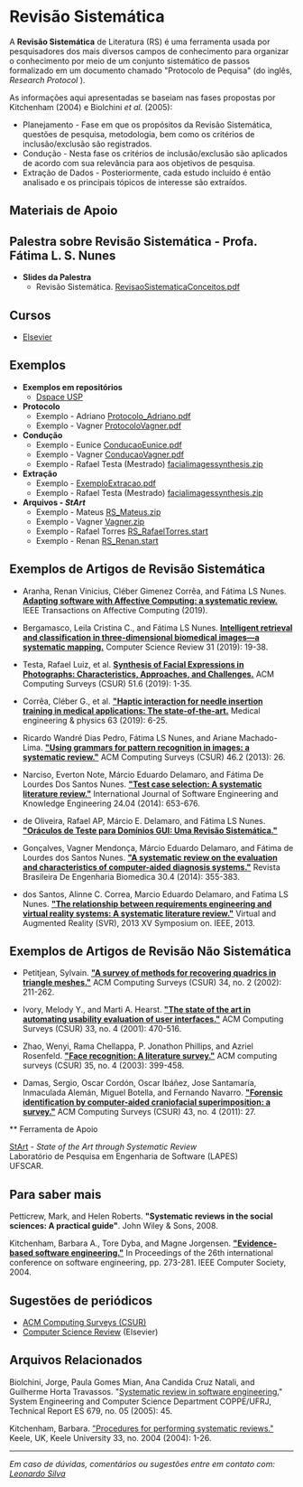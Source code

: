 # Revisão Sistemática

A **Revisão Sistemática** de Literatura (RS) é uma ferramenta usada por pesquisadores dos mais diversos campos de conhecimento para organizar o conhecimento por meio de um conjunto sistemático de passos formalizado em um documento chamado "Protocolo de Pequisa" (do inglês, _Research Protocol_ ).

As informações aqui apresentadas se baseiam nas fases propostas por Kitchenham (2004) e Biolchini _et al._ (2005):

*   Planejamento - Fase em que os propósitos da Revisão Sistemática, questões de pesquisa, metodologia, bem como os critérios de inclusão/exclusão são registrados.
*   Condução - Nesta fase os critérios de inclusão/exclusão são aplicados de acordo com sua relevância para aos objetivos de pesquisa.
*   Extração de Dados - Posteriormente, cada estudo incluído é então analisado e os principais tópicos de interesse são extraídos.

  

## Materiais de Apoio

Palestra sobre Revisão Sistemática - Profa. Fátima L. S. Nunes
------------

<object style="width:100%;height:100%;width: 820px; height: 461.25px; float: none; clear: both; margin: 2px auto;" data="http://www.youtube.com/embed/Wgaw97mTKWM">
</object>

*   **Slides da Palestra**
    *   Revisão Sistemática. [RevisaoSistematicaConceitos.pdf](files/RevisaoSistematicaConceitos.pdf)

Cursos
------------

* [Elsevier](https://researcheracademy.elsevier.com/writing-research/technical-writing-skills/systematic-reviews-101)
  

Exemplos
------------
  
*   **Exemplos em repositórios** 
    *   [Dspace USP](https://metabuscador.uspdigital.usp.br/browse?type=author&value=L.+S.+Nunes%2C+Fatima)
*   **Protocolo**
    *   Exemplo - Adriano [Protocolo_Adriano.pdf](files/Protocolo_Adriano.pdf)
    *   Exemplo - Vagner [ProtocoloVagner.pdf](files/ProtocoloVagner.pdf)
*   **Condução**
    *   Exemplo - Eunice [ConducaoEunice.pdf](files/ConducaoEunice.pdf)
    *   Exemplo - Vagner [ConducaoVagner.pdf](files/ConducaoVagner.pdf)
    *   Exemplo - Rafael Testa (Mestrado) [facialimagessynthesis.zip](https://repositorio.uspdigital.usp.br/handle/item/228)
*   **Extração**
    *   Exemplo - [ExemploExtracao.pdf](files/ExemploExtracao.pdf)
    *   Exemplo - Rafael Testa (Mestrado) [facialimagessynthesis.zip](https://repositorio.uspdigital.usp.br/handle/item/228)
*   **Arquivos - _StArt_**
    *   Exemplo - Mateus [RS_Mateus.zip](files/RS_Mateus.zip)
    *   Exemplo - Vagner [Vagner.zip](files/Vagner.zip)
    *   Exemplo - Rafael Torres [RS_RafaelTorres.start](https://drive.google.com/open?id=1EC9fRyZdR2yql8ihotkDjaWxV4YbTtTA)
    *   Exemplo - Renan [RS_Renan.start](https://drive.google.com/open?id=1nlj1okmBCM76Vb-EhKTAHL4GuMAEOxQ9)

## Exemplos de Artigos de Revisão Sistemática

*   Aranha, Renan Vinicius, Cléber Gimenez Corrêa, and Fátima LS Nunes. [**Adapting software with Affective Computing: a systematic review.**](https://ieeexplore.ieee.org/abstract/document/8656550) IEEE Transactions on Affective Computing (2019).

*   Bergamasco, Leila Cristina C., and Fátima LS Nunes. [**Intelligent retrieval and classification in three-dimensional biomedical images—a systematic mapping.**](https://www.sciencedirect.com/science/article/pii/S1574013718300881) Computer Science Review 31 (2019): 19-38.

*   Testa, Rafael Luiz, et al. [**Synthesis of Facial Expressions in Photographs: Characteristics, Approaches, and Challenges.**](https://dl.acm.org/doi/abs/10.1145/3292652) ACM Computing Surveys (CSUR) 51.6 (2019): 1-35.

* Corrêa, Cléber G., et al. [**"Haptic interaction for needle insertion training in medical applications: The state-of-the-art.**](https://www.sciencedirect.com/science/article/abs/pii/S135045331830167X) Medical engineering & physics 63 (2019): 6-25.

*   Ricardo Wandré Dias Pedro, Fátima LS Nunes, and Ariane Machado-Lima. **["Using grammars for pattern recognition in images: a systematic review."](https://dl.acm.org/citation.cfm?id=2543593)** ACM Computing Surveys (CSUR) 46.2 (2013): 26.

*   Narciso, Everton Note, Márcio Eduardo Delamaro, and Fátima De Lourdes Dos Santos Nunes. **["Test case selection: A systematic literature review."](http://www-worldscientific-com.ez67.periodicos.capes.gov.br/doi/abs/10.1142/S0218194014500259)** International Journal of Software Engineering and Knowledge Engineering 24.04 (2014): 653-676.

*   de Oliveira, Rafael AP, Márcio E. Delamaro, and Fátima LS Nunes. **["Oráculos de Teste para Domínios GUI: Uma Revisão Sistemática."](http://www.labes.icmc.usp.br/~rpaes/papers/SAST2009.pdf)**

*   Gonçalves, Vagner Mendonça, Márcio Eduardo Delamaro, and Fátima de Lourdes dos Santos Nunes. **["A systematic review on the evaluation and characteristics of computer-aided diagnosis systems."](http://www.scielo.br/scielo.php?pid=S1517-31512014000400008&script=sci_arttext&tlng=pt)** Revista Brasileira De Engenharia Biomedica 30.4 (2014): 355-383.

*   dos Santos, Alinne C. Correa, Marcio Eduardo Delamaro, and Fatima LS Nunes. **["The relationship between requirements engineering and virtual reality systems: A systematic literature review."](https://ieeexplore.ieee.org/abstract/document/6655762/)** Virtual and Augmented Reality (SVR), 2013 XV Symposium on. IEEE, 2013.

  

## Exemplos de Artigos de Revisão **Não** Sistemática

*   Petitjean, Sylvain. **["A survey of methods for recovering quadrics in triangle meshes."](https://dl.acm.org/citation.cfm?id=508354)** ACM Computing Surveys (CSUR) 34, no. 2 (2002): 211-262.

*   Ivory, Melody Y., and Marti A. Hearst. **["The state of the art in automating usability evaluation of user interfaces."](https://dl.acm.org/citation.cfm?id=503114)** ACM Computing Surveys (CSUR) 33, no. 4 (2001): 470-516.

*   Zhao, Wenyi, Rama Chellappa, P. Jonathon Phillips, and Azriel Rosenfeld. **["Face recognition: A literature survey."](https://dl.acm.org/citation.cfm?id=954342)** ACM computing surveys (CSUR) 35, no. 4 (2003): 399-458.

*   Damas, Sergio, Oscar Cordón, Oscar Ibáñez, Jose Santamaría, Inmaculada Alemán, Miguel Botella, and Fernando Navarro. **["Forensic identification by computer-aided craniofacial superimposition: a survey."](https://dl.acm.org/citation.cfm?id=1978806)** ACM Computing Surveys (CSUR) 43, no. 4 (2011): 27.

  

** Ferramenta de Apoio

[StArt](http://lapes.dc.ufscar.br/tools/start_tool) \- _State of the Art through Systematic Review_  
Laboratório de Pesquisa em Engenharia de Software (LAPES)  
UFSCAR.

  

## Para saber mais

Petticrew, Mark, and Helen Roberts. **"Systematic reviews in the social sciences: A practical guide"**. John Wiley & Sons, 2008.

Kitchenham, Barbara A., Tore Dyba, and Magne Jorgensen. **["Evidence-based software engineering."](https://dl.acm.org/citation.cfm?id=999432)** In Proceedings of the 26th international conference on software engineering, pp. 273-281. IEEE Computer Society, 2004.

  

## Sugestões de periódicos

*   [ACM Computing Surveys (CSUR)](https://csur.acm.org/)
*   [Computer Science Review](https://www.journals.elsevier.com/computer-science-review) (Elsevier)

## Arquivos Relacionados

Biolchini, Jorge, Paula Gomes Mian, Ana Candida Cruz Natali, and Guilherme Horta Travassos. "[Systematic review in software engineering.](ftp://161.24.19.221/ele/ivo/Leitura/biolchini_2005.pdf)" System Engineering and Computer Science Department COPPE/UFRJ, Technical Report ES 679, no. 05 (2005): 45.

Kitchenham, Barbara. ["Procedures for performing systematic reviews."](http://csnotes.upm.edu.my/kelasmaya/pgkm20910.nsf/0/715071a8011d4c2f482577a700386d3a/$FILE/10.1.1.122.3308[1].pdf) Keele, UK, Keele University 33, no. 2004 (2004): 1-26.

* * *



_Em caso de dúvidas, comentários ou sugestões entre em contato com: [Leonardo Silva](mailto:leonardosilva@usp.br)_
